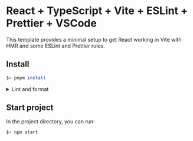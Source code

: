 # React + TypeScript + Vite + ESLint + Prettier + VSCode

This template provides a minimal setup to get React working in Vite with HMR and some ESLint and Prettier rules.

## Install

```bash
$> pnpm install
```

<details>
<summary>Lint and format</summary>

### Install prettier and eslint extensions

- Go to the extensions section of VSCode
- Select **_recommended_** extensions
- Install the [ESLint](https://marketplace.visualstudio.com/items?itemName=dbaeumer.vscode-eslint) and [Prettier](https://marketplace.visualstudio.com/items?itemName=esbenp.prettier-vscode) extensions.

### Add settings

- In your settings add the `editor.defaultFormatter` and `editor.formatOnSave` properties.
- Additionally you

```json
// .vscode/settings.json
{
  "editor.defaultFormatter": "esbenp.prettier-vscode",
  "editor.formatOnSave": true
}
```

</details>

## Start project

In the project directory, you can run:

```bash
$> npm start
```

